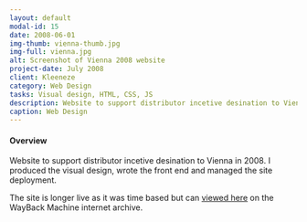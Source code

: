 ```yaml
---
layout: default
modal-id: 15
date: 2008-06-01
img-thumb: vienna-thumb.jpg
img-full: vienna.jpg
alt: Screenshot of Vienna 2008 website
project-date: July 2008
client: Kleeneze
category: Web Design
tasks: Visual design, HTML, CSS, JS
description: Website to support distributor incetive desination to Vienna
caption: Web Design
---
```


#### Overview

Website to support distributor incetive desination to Vienna in 2008.  I produced the visual design, wrote the front end and managed the site deployment. 

The site is longer live as it was time based but can <a href="https://web.archive.org/web/http://www.vienna2008.co.uk">viewed here</a> on the WayBack Machine internet archive. 

